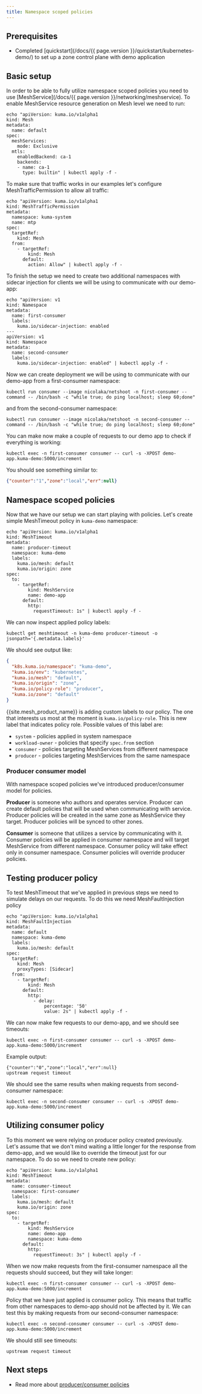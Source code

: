 ```yaml
---
title: Namespace scoped policies
---
```


## Prerequisites

- Completed [quickstart](/docs/{{ page.version }}/quickstart/kubernetes-demo/) to set up a zone control plane with demo application

## Basic setup

In order to be able to fully utilize namespace scoped policies you need to use [MeshService](/docs/{{ page.version }}/networking/meshservice). 
To enable MeshService resource generation on Mesh level we need to run:

```shell
echo "apiVersion: kuma.io/v1alpha1
kind: Mesh
metadata:
  name: default
spec:
  meshServices:
    mode: Exclusive
  mtls:
    enabledBackend: ca-1
    backends:
    - name: ca-1
      type: builtin" | kubectl apply -f -
```

To make sure that traffic works in our examples let's configure MeshTrafficPermission to allow all traffic:

```shell
echo "apiVersion: kuma.io/v1alpha1
kind: MeshTrafficPermission
metadata:
  namespace: kuma-system
  name: mtp
spec:
  targetRef:
    kind: Mesh
  from:
    - targetRef:
        kind: Mesh
      default:
        action: Allow" | kubectl apply -f -
```

To finish the setup we need to create two additional namespaces with sidecar injection for clients we will be using to communicate 
with our demo-app:

```shell
echo "apiVersion: v1
kind: Namespace
metadata:
  name: first-consumer
  labels:
    kuma.io/sidecar-injection: enabled
---
apiVersion: v1
kind: Namespace
metadata:
  name: second-consumer
  labels:
    kuma.io/sidecar-injection: enabled" | kubectl apply -f -
```

Now we can create deployment we will be using to communicate with our demo-app from a first-consumer namespace:

```shell
kubectl run consumer --image nicolaka/netshoot -n first-consumer --command -- /bin/bash -c "while true; do ping localhost; sleep 60;done"
```

and from the second-consumer namespace:

```shell
kubectl run consumer --image nicolaka/netshoot -n second-consumer --command -- /bin/bash -c "while true; do ping localhost; sleep 60;done"
```

You can make now make a couple of requests to our demo app to check if everything is working: 

```shell
kubectl exec -n first-consumer consumer -- curl -s -XPOST demo-app.kuma-demo:5000/increment
```

You should see something similar to:

```json
{"counter":"1","zone":"local","err":null}
```

## Namespace scoped policies

Now that we have our setup we can start playing with policies. Let's create simple MeshTimeout policy in `kuma-demo` namespace:

```shell
echo "apiVersion: kuma.io/v1alpha1
kind: MeshTimeout
metadata:
  name: producer-timeout
  namespace: kuma-demo
  labels:
    kuma.io/mesh: default
    kuma.io/origin: zone
spec:
  to:
    - targetRef:
        kind: MeshService
        name: demo-app
      default:
        http:
          requestTimeout: 1s" | kubectl apply -f -
```

We can now inspect applied policy labels:

```shell
kubectl get meshtimeout -n kuma-demo producer-timeout -o jsonpath='{.metadata.labels}'
```

We should see output like:

```json
{
  "k8s.kuma.io/namespace": "kuma-demo",
  "kuma.io/env": "kubernetes",
  "kuma.io/mesh": "default",
  "kuma.io/origin": "zone",
  "kuma.io/policy-role": "producer",
  "kuma.io/zone": "default"
}
```

{{site.mesh_product_name}} is adding custom labels to our policy. The one that interests us most at the moment is `kuma.io/policy-role`.
This is new label that indicates policy role. Possible values of this label are:

- `system` - policies applied in system namespace
- `workload-owner` - policies that specify `spec.from` section
- `consumer` - policies targeting MeshServices from different namespace
- `producer` - policies targeting MeshServices from the same namespace

### Producer consumer model

With namespace scoped policies we've introduced producer/consumer model for policies. 

**Producer** is someone who authors and operates service. Producer can create default policies that will be used when communicating with service. 
Producer policies will be created in the same zone as MeshService they target. Producer policies will be synced to other zones. 

**Consumer** is someone that utilizes a service by communicating with it. Consumer policies will be applied in consumer 
namespace and will target MeshService from different namespace. Consumer policy will take effect only in consumer namespace.
Consumer policies will override producer policies.

## Testing producer policy

To test MeshTimeout that we've applied in previous steps we need to simulate delays on our requests. To do this we need
MeshFaultInjection policy

```shell
echo "apiVersion: kuma.io/v1alpha1
kind: MeshFaultInjection
metadata:
  name: default
  namespace: kuma-demo
  labels:
    kuma.io/mesh: default
spec:
  targetRef:
    kind: Mesh
    proxyTypes: [Sidecar]
  from:
    - targetRef:
        kind: Mesh
      default:
        http:
          - delay:
              percentage: '50'
              value: 2s" | kubectl apply -f -
```

We can now make few requests to our demo-app, and we should see timeouts:

```shell
kubectl exec -n first-consumer consumer -- curl -s -XPOST demo-app.kuma-demo:5000/increment
```

Example output:

```
{"counter":"0","zone":"local","err":null}
upstream request timeout
```

We should see the same results when making requests from second-consumer namespace:

```shell
kubectl exec -n second-consumer consumer -- curl -s -XPOST demo-app.kuma-demo:5000/increment
```

## Utilizing consumer policy

To this moment we were relying on producer policy created previously. Let's assume that we don't mind waiting a little longer
for the response from demo-app, and we would like to override the timeout just for our namespace. To do so we need to create new policy:

```shell
echo "apiVersion: kuma.io/v1alpha1
kind: MeshTimeout
metadata:
  name: consumer-timeout
  namespace: first-consumer
  labels:
    kuma.io/mesh: default
    kuma.io/origin: zone
spec:
  to:
    - targetRef:
        kind: MeshService
        name: demo-app
        namespace: kuma-demo
      default:
        http:
          requestTimeout: 3s" | kubectl apply -f -
```

When we now make requests from the first-consumer namespace all the requests should succeed, but they will take longer:

```shell
kubectl exec -n first-consumer consumer -- curl -s -XPOST demo-app.kuma-demo:5000/increment
```

Policy that we have just applied is consumer policy. This means that traffic from other namespaces to demo-app should not be affected by it.
We can test this by making requests from our second-consumer namespace:

```shell
kubectl exec -n second-consumer consumer -- curl -s -XPOST demo-app.kuma-demo:5000/increment
```

We should still see timeouts:

```
upstream request timeout
```

## Next steps

- Read more about [producer/consumer policies](TODO)